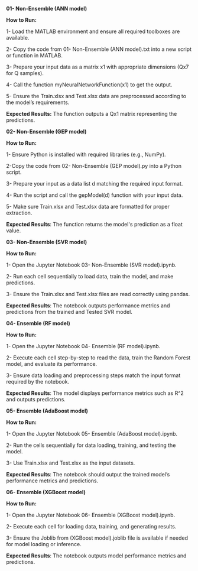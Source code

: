 **01- Non-Ensemble (ANN model)**

**How to Run:**

1- Load the MATLAB environment and ensure all required toolboxes are available.

2- Copy the code from 01- Non-Ensemble (ANN model).txt into a new script or function in MATLAB.

3- Prepare your input data as a matrix x1 with appropriate dimensions (Qx7 for Q samples).

4- Call the function myNeuralNetworkFunction(x1) to get the output.

5- Ensure the Train.xlsx and Test.xlsx data are preprocessed according to the model’s requirements.

**Expected Results:** The function outputs a Qx1 matrix representing the predictions.

**02- Non-Ensemble (GEP model)**

**How to Run:**

1- Ensure Python is installed with required libraries (e.g., NumPy).

2-Copy the code from 02- Non-Ensemble (GEP model).py into a Python script.

3- Prepare your input as a data list d matching the required input format.

4- Run the script and call the gepModel(d) function with your input data.

5- Make sure Train.xlsx and Test.xlsx data are formatted for proper extraction.

**Expected Results**: The function returns the model's prediction as a float value.

**03- Non-Ensemble (SVR model)**

**How to Run:**

1- Open the Jupyter Notebook 03- Non-Ensemble (SVR model).ipynb.

2- Run each cell sequentially to load data, train the model, and make predictions.

3- Ensure the Train.xlsx and Test.xlsx files are read correctly using pandas.

**Expected Results**: The notebook outputs performance metrics and predictions from the trained and Tested SVR model.

**04- Ensemble (RF model)**

**How to Run:**

1- Open the Jupyter Notebook 04- Ensemble (RF model).ipynb.

2- Execute each cell step-by-step to read the data, train the Random Forest model, and evaluate its performance.

3- Ensure data loading and preprocessing steps match the input format required by the notebook.

**Expected Results**: The model displays performance metrics such as R^2 and outputs predictions.

**05- Ensemble (AdaBoost model)**

**How to Run:**

1- Open the Jupyter Notebook 05- Ensemble (AdaBoost model).ipynb.

2- Run the cells sequentially for data loading, training, and testing the model.

3- Use Train.xlsx and Test.xlsx as the input datasets.

**Expected Results**: The notebook should output the trained model’s performance metrics and predictions.

**06- Ensemble (XGBoost model)**

**How to Run:**

1- Open the Jupyter Notebook 06- Ensemble (XGBoost model).ipynb.

2- Execute each cell for loading data, training, and generating results.

3- Ensure the Joblib from (XGBoost model).joblib file is available if needed for model loading or inference.

**Expected Results**: The notebook outputs model performance metrics and predictions.



